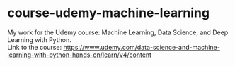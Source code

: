 # course-udemy-machine-learning
My work for the Udemy course: Machine Learning, Data Science, and Deep Learning with Python.  
Link to the course: https://www.udemy.com/data-science-and-machine-learning-with-python-hands-on/learn/v4/content
